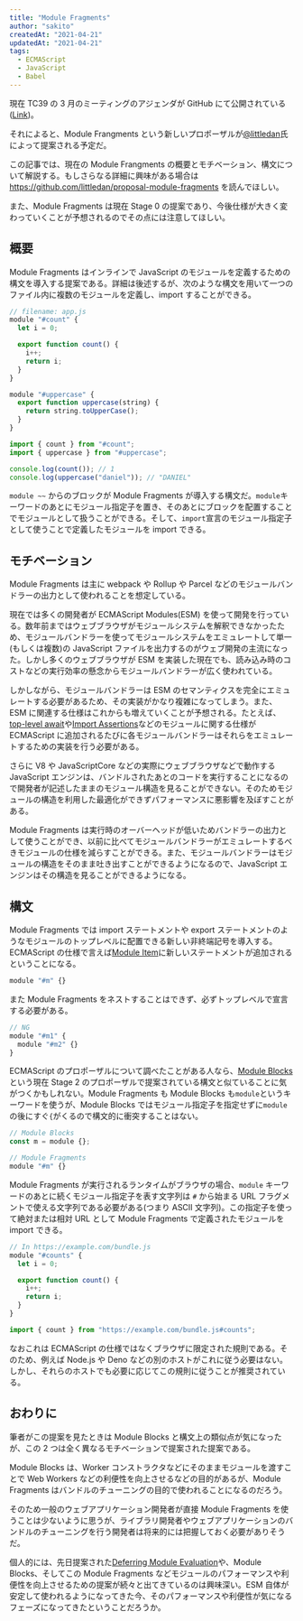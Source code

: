 ```yaml
---
title: "Module Fragments"
author: "sakito"
createdAt: "2021-04-21"
updatedAt: "2021-04-21"
tags:
  - ECMAScript
  - JavaScript
  - Babel
---
```


現在 TC39 の 3 月のミーティングのアジェンダが GitHub にて公開されている([Link](https://github.com/tc39/agendas/blob/master/2021/03.md))。

それによると、Module Frangments という新しいプロポーザルが[@littledan](https://github.com/littledan)氏によって提案される予定だ。

この記事では、現在の Module Frangments の概要とモチベーション、構文について解説する。もしさらなる詳細に興味がある場合は https://github.com/littledan/proposal-module-fragments を読んでほしい。

また、Module Fragments は現在 Stage 0 の提案であり、今後仕様が大きく変わっていくことが予想されるのでその点には注意してほしい。

## 概要

Module Fragments はインラインで JavaScript のモジュールを定義するための構文を導入する提案である。詳細は後述するが、次のような構文を用いて一つのファイル内に複数のモジュールを定義し、import することができる。

```js
// filename: app.js
module "#count" {
  let i = 0;

  export function count() {
    i++;
    return i;
  }
}

module "#uppercase" {
  export function uppercase(string) {
    return string.toUpperCase();
  }
}

import { count } from "#count";
import { uppercase } from "#uppercase";

console.log(count()); // 1
console.log(uppercase("daniel")); // "DANIEL"
```

`module ~~` からのブロックが Module Fragments が導入する構文だ。`module`キーワードのあとにモジュール指定子を置き、そのあとにブロックを配置することでモジュールとして扱うことができる。そして、`import`宣言のモジュール指定子として使うことで定義したモジュールを import できる。

## モチベーション

Module Fragments は主に webpack や Rollup や Parcel などのモジュールバンドラーの出力として使われることを想定している。

現在では多くの開発者が ECMAScript Modules(ESM) を使って開発を行っている。数年前まではウェブブラウザがモジュールシステムを解釈できなかったため、モジュールバンドラーを使ってモジュールシステムをエミュレートして単一(もしくは複数)の JavaScript ファイルを出力するのがウェブ開発の主流になった。しかし多くのウェブブラウザが ESM を実装した現在でも、読み込み時のコストなどの実行効率の懸念からモジュールバンドラーが広く使われている。

しかしながら、モジュールバンドラーは ESM のセマンティクスを完全にエミュレートする必要があるため、その実装がかなり複雑になってしまう。また、ESM に関連する仕様はこれからも増えていくことが予想される。たとえば、[top-level await](https://github.com/tc39/proposal-top-level-await)や[Import Assertions](https://github.com/tc39/proposal-import-assertions)などのモジュールに関する仕様が ECMAScript に追加されるたびに各モジュールバンドラーはそれらをエミュレートするための実装を行う必要がある。

さらに V8 や JavaScriptCore などの実際にウェブブラウザなどで動作する JavaScript エンジンは、バンドルされたあとのコードを実行することになるので開発者が記述したままのモジュール構造を見ることができない。そのためモジュールの構造を利用した最適化ができずパフォーマンスに悪影響を及ぼすことがある。

Module Fragments は実行時のオーバーヘッドが低いためバンドラーの出力として使うことができ、以前に比べてモジュールバンドラーがエミュレートするべきモジュールの仕様を減らすことができる。また、モジュールバンドラーはモジュールの構造をそのまま吐き出すことができるようになるので、JavaScript エンジンはその構造を見ることができるようになる。

## 構文

Module Fragments では import ステートメントや export ステートメントのようなモジュールのトップレベルに配置できる新しい非終端記号を導入する。ECMAScript の仕様で言えば[Module Item](https://tc39.es/ecma262/#prod-ModuleItem)に新しいステートメントが追加されるということになる。

```js
module "#m" {}
```

また Module Fragments をネストすることはできず、必ずトップレベルで宣言する必要がある。

```js
// NG
module "#m1" {
  module "#m2" {}
}
```

ECMAScript のプロポーザルについて調べたことがある人なら、[Module Blocks](https://github.com/tc39/proposal-js-module-blocks)という現在 Stage 2 のプロポーザルで提案されている構文と似ていることに気がつくかもしれない。Module Fragments も Module Blocks も`module`というキーワードを使うが、Module Blocks ではモジュール指定子を指定せずに`module`の後にすぐ`{`がくるので構文的に衝突することはない。

```js
// Module Blocks
const m = module {};

// Module Fragments
module "#m" {}
```

Module Fragments が実行されるランタイムがブラウザの場合、`module` キーワードのあとに続くモジュール指定子を表す文字列は `#` から始まる URL フラグメントで使える文字列である必要がある(つまり ASCII 文字列)。この指定子を使って絶対または相対 URL として Module Fragments で定義されたモジュールを import できる。

```js
// In https://example.com/bundle.js
module "#counts" {
  let i = 0;

  export function count() {
    i++;
    return i;
  }
}
```

```js
import { count } from "https://example.com/bundle.js#counts";
```

なおこれは ECMAScript の仕様ではなくブラウザに限定された規則である。そのため、例えば Node.js や Deno などの別のホストがこれに従う必要はない。しかし、それらのホストでも必要に応じてこの規則に従うことが推奨されている。

## おわりに

筆者がこの提案を見たときは Module Blocks と構文上の類似点が気になったが、この 2 つは全く異なるモチベーションで提案された提案である。

Module Blocks は、Worker コンストラクタなどにそのままモジュールを渡すことで Web Workers などの利便性を向上させるなどの目的があるが、Module Fragments はバンドルのチューニングの目的で使われることになるのだろう。

そのため一般のウェブアプリケーション開発者が直接 Module Fragments を使うことは少ないように思うが、ライブラリ開発者やウェブアプリケーションのバンドルのチューニングを行う開発者は将来的には把握しておく必要がありそうだ。

個人的には、先日提案された[Deferring Module Evaluation](https://github.com/tc39/proposal-defer-import-eval)や、Module Blocks、そしてこの Module Fragments などモジュールのパフォーマンスや利便性を向上させるための提案が続々と出てきているのは興味深い。ESM 自体が安定して使われるようになってきた今、そのパフォーマンスや利便性が気になるフェーズになってきたということだろうか。
